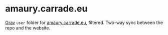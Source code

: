 # amaury.carrade.eu

[Grav](https://getgrav.org) `user` folder for [amaury.carrade.eu](https://amaury.carrade.eu), filtered. Two-way sync between the repo and the website.
